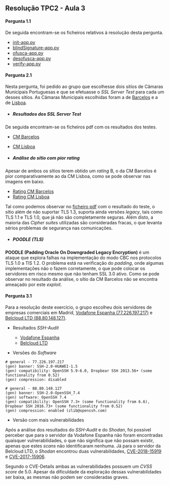 ## Resolução TPC2 - Aula 3

#### Pergunta 1.1

De seguida encontram-se os ficheiros relativos à resolução desta pergunta.

- [init-app.py](https://github.com/uminho-miei-engseg-19-20/Grupo7/blob/master/TPraticas/TPC2/Blind%20signatures/init-app.py)
- [blindSignature-app.py](https://github.com/uminho-miei-engseg-19-20/Grupo7/blob/master/TPraticas/TPC2/Blind%20signatures/blindSignature-app.py)
- [ofusca-app.py](https://github.com/uminho-miei-engseg-19-20/Grupo7/blob/master/TPraticas/TPC2/Blind%20signatures/ofusca-app.py)
- [desofusca-app.py](https://github.com/uminho-miei-engseg-19-20/Grupo7/blob/master/TPraticas/TPC2/Blind%20signatures/desofusca-app.py)
- [verify-app.py](https://github.com/uminho-miei-engseg-19-20/Grupo7/blob/master/TPraticas/TPC2/Blind%20signatures/verify-app.py)

#### Pergunta 2.1

Nesta pergunta, foi pedido ao grupo que escolhesse dois sitíos de Câmaras Municipais Portuguesas e que se efetuasse o *SSL Server Test* para cada um desses sitíos. As Câmaras Municipais escolhidas foram a de [Barcelos](https://www.cm-barcelos.pt/) e a de [Lisboa](https://www.lisboa.pt/).

- ##### Resultados dos *SSL Server Test*

De seguida encontram-se os ficheiros pdf com os resultados dos testes.
- [CM Barcelos](https://github.com/uminho-miei-engseg-19-20/Grupo7/blob/master/TPraticas/TPC2/sslTestBarcelos.pdf)
- [CM Lisboa](https://github.com/uminho-miei-engseg-19-20/Grupo7/blob/master/TPraticas/TPC2/sslTestLisboa.pdf)

- ##### Análise do sítio com pior _rating_

Apesar de ambos os sítios terem obtido um _rating_ B, o da CM Barcelos é pior comparativamente ao da CM Lisboa, como se pode observar nas imagens em baixo.

- [Rating CM Barcelos](https://github.com/uminho-miei-engseg-19-20/Grupo7/blob/master/TPraticas/TPC2/sslTestBarcelos.jpg)
- [Rating CM Lisboa](https://github.com/uminho-miei-engseg-19-20/Grupo7/blob/master/TPraticas/TPC2/sslTestLisboa.jpg)

Tal como podemos observar no [ficheiro pdf](https://github.com/uminho-miei-engseg-19-20/Grupo7/blob/master/TPraticas/TPC2/sslTestBarcelos.pdf) com o resultado do teste, o sítio além de não suportar TLS 1.3, suporta ainda versões _legacy_, tais como TLS 1.1 e TLS 1.0, que já não são completamente seguras. Além disto, a maioria das _Cipher suites_ utilizadas são consideradas fracas, o que levanta sérios problemas de segurança nas comunicações.

- ##### **POODLE (TLS)**

**POODLE (Padding Oracle On Downgraded Legacy Encryption)** é um ataque que explora falhas na implementação do modo CBC nos protocolos TLS 1.0 a TlS 1.2. O problema está na verificação do _padding_, onde algumas implementações não o fazem corretamente, o que pode colocar os servidores em risco mesmo que não tenham SSL 3.0 ativo.
Como se pode observar no resultado da análise, o sítio da CM Barcelos não se encontra ameaçado por este _exploit_.

#### Pergunta 3.1

Para a resolução deste exercício, o grupo escolheu dois servidores de empresas comerciais em Madrid, [Vodafone Espanha (77.226.197.217)](https://www.shodan.io/host/77.226.197.217) e [Belcloud LTD (88.80.148.127)](https://www.shodan.io/host/88.80.148.127).

- Resultados *SSH-Audit*
  - [Vodafone Espanha](https://github.com/uminho-miei-engseg-19-20/Grupo7/blob/master/TPraticas/TPC2/ssh-audit-77.226.197.217.txt)
  - [Belcloud LTD](https://github.com/uminho-miei-engseg-19-20/Grupo7/blob/master/TPraticas/TPC2/ssh-audit-88.80.148.127.txt)

- Versões do *Software*

````
# general - 77.226.197.217
(gen) banner: SSH-2.0-HUAWEI-1.5
(gen) compatibility: OpenSSH 5.9-6.0, Dropbear SSH 2013.56+ (some functionality from 0.52)
(gen) compression: disabled
`````

````
# general - 88.80.148.127
(gen) banner: SSH-2.0-OpenSSH_7.4
(gen) software: OpenSSH 7.4
(gen) compatibility: OpenSSH 7.3+ (some functionality from 6.6), Dropbear SSH 2016.73+ (some functionality from 0.52)
(gen) compression: enabled (zlib@openssh.com)
````
- Versão com mais vulnerabilidades

Após a análise dos resultados do *SSH-Audit* e do *Shodan*, foi possível perceber que para o servidor da Vodafone Espanha não foram encontradas quaisquer vulnerabilidades, o que não significa que não possam existir, apenas que estes *scans* não identificaram nenhuma. Já para o servidor da Belcloud LTD, o *Shodan* encontrou duas vulnerabilidades, [
CVE-2018-15919](https://www.cvedetails.com/cve/CVE-2018-15919/) e [CVE-2017-15906](https://www.cvedetails.com/cve/CVE-2017-15906).

Segundo o CVE-Details ambas as vulnerabilidades possuem um *CVSS score* de 5.0. Apesar da dificuldade da exploração dessas vulnerabilidades ser baixa, as mesmas não podem ser consideradas graves.
